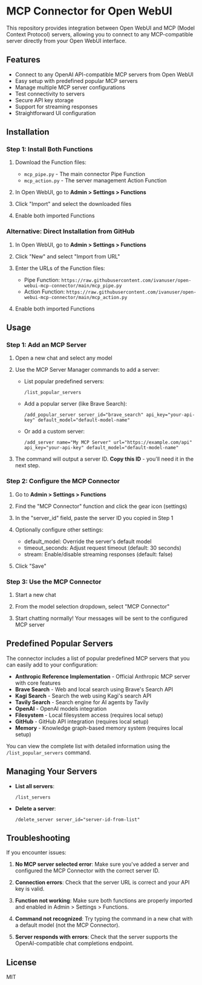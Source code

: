 # MCP Connector for Open WebUI

This repository provides integration between Open WebUI and MCP (Model Context Protocol) servers, allowing you to connect to any MCP-compatible server directly from your Open WebUI interface.

## Features

- Connect to any OpenAI API-compatible MCP servers from Open WebUI
- Easy setup with predefined popular MCP servers
- Manage multiple MCP server configurations
- Test connectivity to servers
- Secure API key storage
- Support for streaming responses
- Straightforward UI configuration

## Installation

### Step 1: Install Both Functions

1. Download the Function files:
   - `mcp_pipe.py` - The main connector Pipe Function
   - `mcp_action.py` - The server management Action Function

2. In Open WebUI, go to **Admin > Settings > Functions**

3. Click "Import" and select the downloaded files

4. Enable both imported Functions

### Alternative: Direct Installation from GitHub

1. In Open WebUI, go to **Admin > Settings > Functions**

2. Click "New" and select "Import from URL"

3. Enter the URLs of the Function files:
   - Pipe Function: `https://raw.githubusercontent.com/ivanuser/open-webui-mcp-connector/main/mcp_pipe.py`
   - Action Function: `https://raw.githubusercontent.com/ivanuser/open-webui-mcp-connector/main/mcp_action.py`

4. Enable both imported Functions

## Usage

### Step 1: Add an MCP Server

1. Open a new chat and select any model

2. Use the MCP Server Manager commands to add a server:

   - List popular predefined servers:
     ```
     /list_popular_servers
     ```

   - Add a popular server (like Brave Search):
     ```
     /add_popular_server server_id="brave_search" api_key="your-api-key" default_model="default-model-name"
     ```

   - Or add a custom server:
     ```
     /add_server name="My MCP Server" url="https://example.com/api" api_key="your-api-key" default_model="default-model-name"
     ```

3. The command will output a server ID. **Copy this ID** - you'll need it in the next step.

### Step 2: Configure the MCP Connector

1. Go to **Admin > Settings > Functions**

2. Find the "MCP Connector" function and click the gear icon (settings)

3. In the "server_id" field, paste the server ID you copied in Step 1

4. Optionally configure other settings:
   - default_model: Override the server's default model
   - timeout_seconds: Adjust request timeout (default: 30 seconds)
   - stream: Enable/disable streaming responses (default: false)

5. Click "Save"

### Step 3: Use the MCP Connector

1. Start a new chat

2. From the model selection dropdown, select "MCP Connector"

3. Start chatting normally! Your messages will be sent to the configured MCP server

## Predefined Popular Servers

The connector includes a list of popular predefined MCP servers that you can easily add to your configuration:

- **Anthropic Reference Implementation** - Official Anthropic MCP server with core features
- **Brave Search** - Web and local search using Brave's Search API
- **Kagi Search** - Search the web using Kagi's search API
- **Tavily Search** - Search engine for AI agents by Tavily
- **OpenAI** - OpenAI models integration
- **Filesystem** - Local filesystem access (requires local setup)
- **GitHub** - GitHub API integration (requires local setup)
- **Memory** - Knowledge graph-based memory system (requires local setup)

You can view the complete list with detailed information using the `/list_popular_servers` command.

## Managing Your Servers

- **List all servers**:
  ```
  /list_servers
  ```

- **Delete a server**:
  ```
  /delete_server server_id="server-id-from-list"
  ```

## Troubleshooting

If you encounter issues:

1. **No MCP server selected error**: Make sure you've added a server and configured the MCP Connector with the correct server ID.

2. **Connection errors**: Check that the server URL is correct and your API key is valid.

3. **Function not working**: Make sure both functions are properly imported and enabled in Admin > Settings > Functions.

4. **Command not recognized**: Try typing the command in a new chat with a default model (not the MCP Connector).

5. **Server responds with errors**: Check that the server supports the OpenAI-compatible chat completions endpoint.

## License

MIT